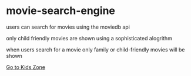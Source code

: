 # movie-search-engine

<p>users can search for movies using the moviedb api</p>
<p>only child friendly movies are shown using a sophisticated alogrithm</p>
<p>when users search for a movie only family or child-friendly movies will be shown</p>
<p><a href="https://hopeful-edison-16ed3e.netlify.app/"/>Go to Kids Zone </p>
